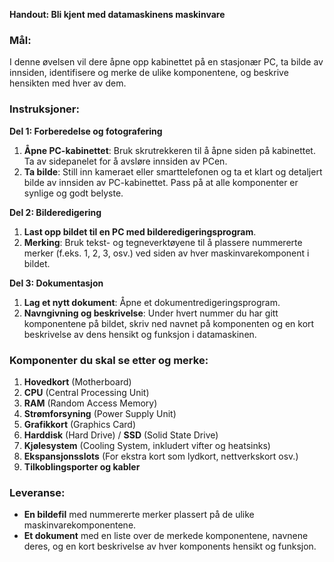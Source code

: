 **Handout: Bli kjent med datamaskinens maskinvare**

### Mål:
I denne øvelsen vil dere åpne opp kabinettet på en stasjonær PC, ta bilde av innsiden, identifisere og merke de ulike komponentene, og beskrive hensikten med hver av dem.

### Instruksjoner:

**Del 1: Forberedelse og fotografering**
1. **Åpne PC-kabinettet**: Bruk skrutrekkeren til å åpne siden på kabinettet. Ta av sidepanelet for å avsløre innsiden av PCen.
2. **Ta bilde**: Still inn kameraet eller smarttelefonen og ta et klart og detaljert bilde av innsiden av PC-kabinettet. Pass på at alle komponenter er synlige og godt belyste.

**Del 2: Bilderedigering**
1. **Last opp bildet til en PC med bilderedigeringsprogram**.
2. **Merking**: Bruk tekst- og tegneverktøyene til å plassere nummererte merker (f.eks. 1, 2, 3, osv.) ved siden av hver maskinvarekomponent i bildet.

**Del 3: Dokumentasjon**
1. **Lag et nytt dokument**: Åpne et dokumentredigeringsprogram.
2. **Navngivning og beskrivelse**: Under hvert nummer du har gitt komponentene på bildet, skriv ned navnet på komponenten og en kort beskrivelse av dens hensikt og funksjon i datamaskinen.

### Komponenter du skal se etter og merke:
1. **Hovedkort** (Motherboard)
2. **CPU** (Central Processing Unit)
3. **RAM** (Random Access Memory)
4. **Strømforsyning** (Power Supply Unit)
5. **Grafikkort** (Graphics Card)
6. **Harddisk** (Hard Drive) / **SSD** (Solid State Drive)
7. **Kjølesystem** (Cooling System, inkludert vifter og heatsinks)
8. **Ekspansjonsslots** (For ekstra kort som lydkort, nettverkskort osv.)
9. **Tilkoblingsporter og kabler**

### Leveranse:
- **En bildefil** med nummererte merker plassert på de ulike maskinvarekomponentene.
- **Et dokument** med en liste over de merkede komponentene, navnene deres, og en kort beskrivelse av hver komponents hensikt og funksjon.
